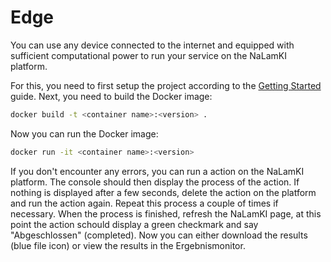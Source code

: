 # Edge
You can use any device connected to the internet and equipped with sufficient computational power to run your service on the NaLamKI platform.

For this, you need to first setup the project according to the [Getting Started](/docs/getting-started/starterkit.md) guide.
Next, you need to build the Docker image:

```bash
docker build -t <container name>:<version> .
```

Now you can run the Docker image:

```bash
docker run -it <container name>:<version>
```

If you don't encounter any errors, you can run a action on the NaLamKI platform. The console should then display the process of the action. If nothing is displayed after a few seconds, delete the action on the platform and run the action again. Repeat this process a couple of times if necessary. When the process is finished, refresh the NaLamKI page, at this point the action schould display a green checkmark and say "Abgeschlossen" (completed). Now you can either download the results (blue file icon) or view the results in the Ergebnismonitor.
